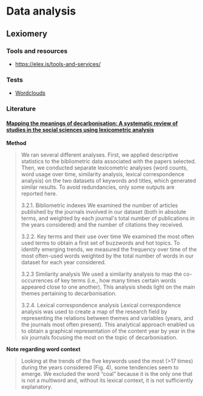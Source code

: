 # Data analysis

## Lexiomery

### Tools and resources
- https://elex.is/tools-and-services/

### Tests
- [Wordclouds](wordclouds.md)

### Literature

#### [Mapping the meanings of decarbonisation: A systematic review of studies in the social sciences using lexicometric analysis](https://www.sciencedirect.com/science/article/pii/S266678942100057X)

**Method**
> We ran several different analyses. First, we applied descriptive statistics
> to the bibliometric data associated with the papers selected. Then,
> we conducted separate lexicometric analyses (word counts, word usage
> over time, similarity analysis, lexical correspondence analysis) on the
> two datasets of keywords and titles, which generated similar results. To
> avoid redundancies, only some outputs are reported here.
> 
> 3.2.1. Bibliometric indexes
> We examined the number of articles published by the journals
> involved in our dataset (both in absolute terms, and weighted by each
> journal's total number of publications in the years considered) and the
> number of citations they received.
> 
> 3.2.2. Key terms and their use over time
> We examined the most often used terms to obtain a first set of
> buzzwords and hot topics. To identify emerging trends, we measured the
> frequency over time of the most often-used words weighted by the total
> number of words in our dataset for each year considered.
> 
> 3.2.3 Similarity analysis
> We used a similarity analysis to map the co-occurrences of key terms
> (i.e., how many times certain words appeared close to one another). This
> analysis sheds light on the main themes pertaining to decarbonisation.
> 
> 3.2.4. Lexical correspondence analysis
> Lexical correspondence analysis was used to create a map of the
> research field by representing the relations between themes and variables
> (years, and the journals most often present). This analytical approach
> enabled us to obtain a graphical representation of the content year by
> year in the six journals focusing the most on the topic of decarbonisation.

**Note regarding word context**
> Looking at the trends of the five keywords used the most (>17 times)
> during the years considered (Fig. 4), some tendencies seem to emerge.
> We excluded the word “coal” because it is the only one that is not a
> multiword and, without its lexical context, it is not sufficiently
> explanatory.
